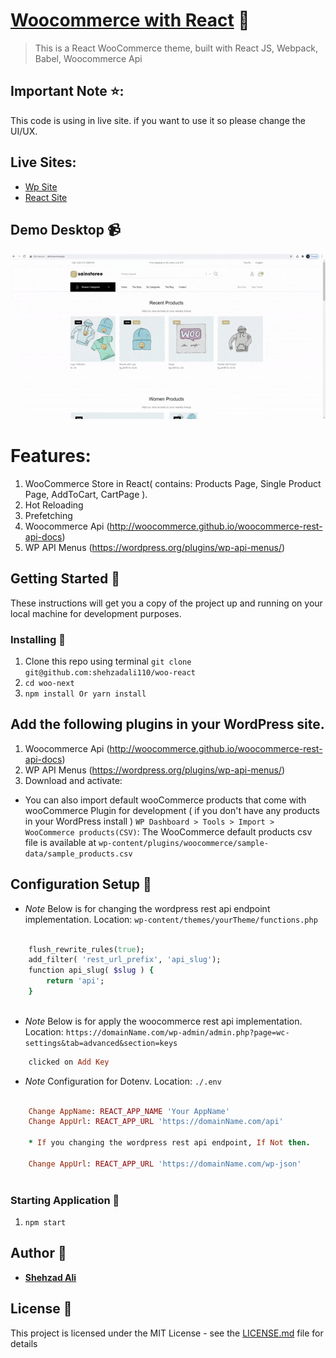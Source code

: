 # [Woocommerce with React](https://github.com/shehzadali110/woo-react) :rocket:

> This is a React WooCommerce theme, built with React JS, Webpack, Babel, Woocommerce Api

## Important Note ⭐:
This code is using in live site. if you want to use it so please change the UI/UX.

## Live Sites:

* [Wp Site](http://sainstore.move.pk/)
* [React Site](http://almovie.move.pk/)

## Demo Desktop :video_camera:

![](./src/views/dist/img/woo-react.gif)

# Features:

1. WooCommerce Store in React( contains: Products Page, Single Product Page, AddToCart, CartPage ).
2. Hot Reloading
3. Prefetching
4. Woocommerce Api (http://woocommerce.github.io/woocommerce-rest-api-docs)
5. WP API Menus (https://wordpress.org/plugins/wp-api-menus/)

## Getting Started :rocket:

These instructions will get you a copy of the project up and running on your local machine for development purposes.

### Installing :wrench:

1. Clone this repo using terminal `git clone git@github.com:shehzadali110/woo-react`
2. `cd woo-next`
3. `npm install Or yarn install`

## Add the following plugins in your WordPress site.

1. Woocommerce Api (http://woocommerce.github.io/woocommerce-rest-api-docs)
2. WP API Menus (https://wordpress.org/plugins/wp-api-menus/)
3. Download and activate:

* You can also import default wooCommerce products that come with wooCommerce Plugin for development ( if you don't have any products in your WordPress install ) `WP Dashboard > Tools > Import > WooCommerce products(CSV)`: The WooCommerce default products csv file is available at `wp-content/plugins/woocommerce/sample-data/sample_products.csv`

## Configuration Setup :wrench:

* _Note_ Below is for changing the wordpress rest api endpoint implementation. Location: `wp-content/themes/yourTheme/functions.php`
   
```ruby

    flush_rewrite_rules(true);
    add_filter( 'rest_url_prefix', 'api_slug');
    function api_slug( $slug ) {
        return 'api';
    }
    
```

* _Note_ Below is for apply the woocommerce rest api implementation. Location: `https://domainName.com/wp-admin/admin.php?page=wc-settings&tab=advanced&section=keys`

```ruby
    clicked on Add Key
```

* _Note_ Configuration for Dotenv. Location: `./.env`
   
```ruby

    Change AppName: REACT_APP_NAME 'Your AppName'
    Change AppUrl: REACT_APP_URL 'https://domainName.com/api'

    * If you changing the wordpress rest api endpoint, If Not then.

    Change AppUrl: REACT_APP_URL 'https://domainName.com/wp-json'
    
```

### Starting Application :wrench:

1. `npm start`

## Author :bust_in_silhouette:

* **[Shehzad Ali](https://github.com/shehzadali110/)**

## License :page_with_curl:

This project is licensed under the MIT License - see the [LICENSE.md](LICENSE.md) file for details
